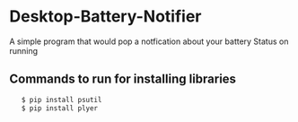 # Desktop-Battery-Notifier
A simple program that would pop a notfication about your battery Status on running

## Commands to run for installing libraries

 ``` bash
    $ pip install psutil
    $ pip install plyer
    



